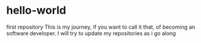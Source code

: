 # hello-world
first repository
This is my journey, if you want to call it that, of becoming an software developer. I will try to update my repositories as i go along
